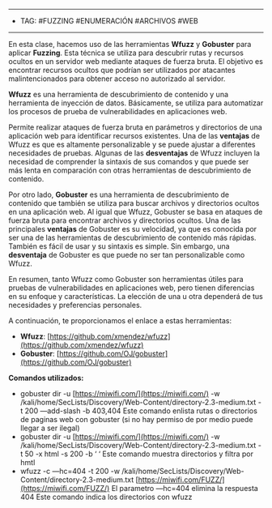 
---- 
- TAG: #FUZZING #ENUMERACIÓN #ARCHIVOS #WEB 
----

En esta clase, hacemos uso de las herramientas **Wfuzz** y **Gobuster** para aplicar **Fuzzing**. Esta técnica se utiliza para descubrir rutas y recursos ocultos en un servidor web mediante ataques de fuerza bruta. El objetivo es encontrar recursos ocultos que podrían ser utilizados por atacantes malintencionados para obtener acceso no autorizado al servidor.

**Wfuzz** es una herramienta de descubrimiento de contenido y una herramienta de inyección de datos. Básicamente, se utiliza para automatizar los procesos de prueba de vulnerabilidades en aplicaciones web.

Permite realizar ataques de fuerza bruta en parámetros y directorios de una aplicación web para identificar recursos existentes. Una de las **ventajas** de Wfuzz es que es altamente personalizable y se puede ajustar a diferentes necesidades de pruebas. Algunas de las **desventajas** de Wfuzz incluyen la necesidad de comprender la sintaxis de sus comandos y que puede ser más lenta en comparación con otras herramientas de descubrimiento de contenido.

Por otro lado, **Gobuster** es una herramienta de descubrimiento de contenido que también se utiliza para buscar archivos y directorios ocultos en una aplicación web. Al igual que Wfuzz, Gobuster se basa en ataques de fuerza bruta para encontrar archivos y directorios ocultos. Una de las principales **ventajas** de Gobuster es su velocidad, ya que es conocida por ser una de las herramientas de descubrimiento de contenido más rápidas. También es fácil de usar y su sintaxis es simple. Sin embargo, una **desventaja** de Gobuster es que puede no ser tan personalizable como Wfuzz.

En resumen, tanto Wfuzz como Gobuster son herramientas útiles para pruebas de vulnerabilidades en aplicaciones web, pero tienen diferencias en su enfoque y características. La elección de una u otra dependerá de tus necesidades y preferencias personales.

A continuación, te proporcionamos el enlace a estas herramientas:

- **Wfuzz**: [https://github.com/xmendez/wfuzz](https://github.com/xmendez/wfuzz)
- **Gobuster**: [https://github.com/OJ/gobuster](https://github.com/OJ/gobuster)

**Comandos utilizados:**

- gobuster dir -u [https://miwifi.com/](https://miwifi.com/) -w /kali/home/SecLists/Discovery/Web-Content/directory-2.3-medium.txt -t 200 —add-slash -b 403,404 Este comando enlista rutas o directorios de paginas web con gobuster (si no hay permiso de por medio puede llegar a ser ilegal)
- gobuster dir -u [https://miwifi.com/](https://miwifi.com/) -w /kali/home/SecLists/Discovery/Web-Content/directory-2.3-medium.txt -t 50 -x html -s 200 -b ‘ ‘ Este comando muestra directorios y filtra por hmtl
- wfuzz -c —hc=404 -t 200 -w /kali/home/SecLists/Discovery/Web-Content/directory-2.3-medium.txt [https://miwifi.com/FUZZ/](https://miwifi.com/FUZZ/) El parametro —hc=404 elimina la respuesta 404 Este comando indica los directorios con wfuzz